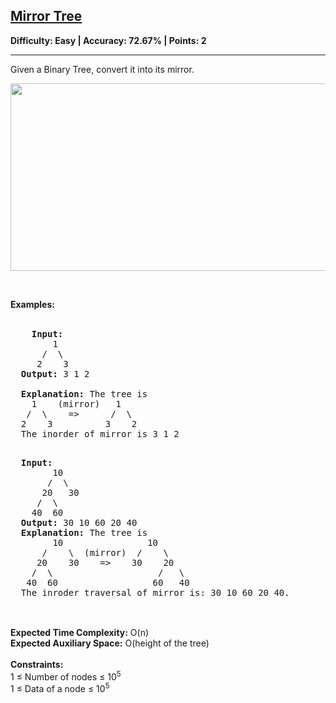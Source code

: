 <h2><a href="https://www.geeksforgeeks.org/problems/mirror-tree/1">Mirror Tree</a></h2><strong>Difficulty: Easy | Accuracy: 72.67% | Points: 2</strong><hr>
<div>
  <p>Given a Binary Tree, convert it into its mirror.</p>
  <img alt="" src="https://contribute.geeksforgeeks.org/wp-content/uploads/mirrortrees.jpg" style="width:600px;height:300px;">
  <p>&nbsp;</p>
  <strong>Examples:</strong><br><br>
  <pre>
    <strong>Input:</strong>
        1
      /  \
     2    3
  <strong>Output:</strong> 3 1 2 <br>
  <strong>Explanation:</strong> The tree is
    1    (mirror)   1
   /  \    =>      /  \
  2    3          3    2
  The inorder of mirror is 3 1 2
  </pre>
  <pre>
  <strong>Input:</strong>
        10
       /  \
      20   30
     /  \
    40  60
  <strong>Output:</strong> 30 10 60 20 40
  <strong>Explanation:</strong> The tree is
        10                10
      /    \  (mirror)  /    \
     20    30    =>    30    20
    /  \                    /   \
   40  60                  60   40
  The inroder traversal of mirror is: 30 10 60 20 40.
  </pre><br>
  <strong>Expected Time Complexity:</strong> O(n)<br>
  <strong>Expected Auxiliary Space:</strong> O(height of the tree)<br><br>
  <strong>Constraints:</strong><br>
  1 ≤ Number of nodes ≤ 10<sup>5</sup><br>
  1 ≤ Data of a node ≤ 10<sup>5</sup>
</div>

